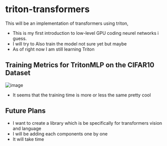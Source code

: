 # triton-transformers

This will be an implementation of  transformers using triton, 
- This is my first introduction to low-level GPU coding neurel networks i guess. 
- I will try to Also train the model not sure yet but maybe 
- As of right now I am still learning Triton 


## Training Metrics for TritonMLP on the CIFAR10 Dataset
![image](utils/images/training_metrics2.png)

- It seems that the training time is more or less the same pretty cool 

## Future Plans 
- I want to create a library which is be specifically for transformers vision and language
- I will be adding each components one by one
- It will take time 
  
